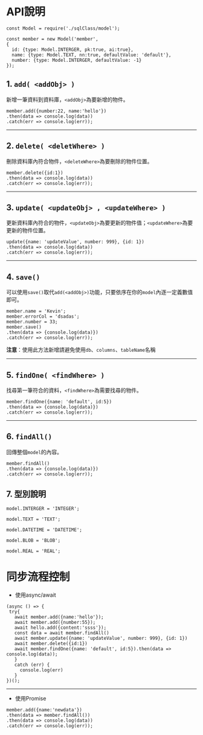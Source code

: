 # API說明
```
const Model = require('./sqlClass/model');

const member = new Model('member',
{
  id: {type: Model.INTERGER, pk:true, ai:true},
  name: {type: Model.TEXT, nn:true, defaultValue: 'default'},
  number: {type: Model.INTERGER, defaultValue: -1}
});
```
## 1. ```add( <addObj> )```
新增一筆資料到資料庫，```<addObj>```為要新增的物件。
```
member.add({number:22, name:'hello'})
.then(data => console.log(data))
.catch(err => console.log(err));
```


-----


## 2. ```delete( <deletWhere> )```
刪除資料庫內符合物件，```<deleteWhere>```為要刪除的物件位置。
```
member.delete({id:1})
.then(data => console.log(data))
.catch(err => console.log(err));
```


-----


## 3. ```update( <updateObj> , <updateWhere> )```
更新資料庫內符合的物件，```<updateObj>```為要更新的物件值；```<updateWhere>```為要更新的物件位置。
```
update({name: 'updateValue', number: 999}, {id: 1})
.then(data => console.log(data))
.catch(err => console.log(err));
```


-----


## 4. ```save()```
可以使用```save()```取代```add(<addObj>)```功能，只要依序在你的```model```內逐一定義數值即可。
```
member.name = 'Kevin';
member.errorCol = 'dsadas';
member.number = 33;
member.save()
.then(data => {console.log(data)})
.catch(err => console.log(err));
```
**注意**：使用此方法新增請避免使用```db```、```columns```、```tableName```名稱 


-----
## 5. ```findOne( <findWhere> )```
找尋第一筆符合的資料，```<findWhere>```為需要找尋的物件。
```
member.findOne({name: 'default', id:5})
.then(data => {console.log(data)})
.catch(err => console.log(err));
```

-----

## 6. ```findAll()```
回傳整個```model```的內容。
```
member.findAll()
.then(data => {console.log(data)})
.catch(err => console.log(err));
```
## 7. 型別說明
```
model.INTERGER = 'INTEGER';

model.TEXT = 'TEXT';

model.DATETIME = 'DATETIME';

model.BLOB = 'BLOB';

model.REAL = 'REAL';
```

# 同步流程控制
 - 使用async/await
 ```
 (async () => {
  try{
    await member.add({name:'hello'});
    await member.add({number:55});
    await hello.add({content:'ssss'});
    const data = await member.findAll()
    await member.update({name: 'updateValue', number: 999}, {id: 1})
    await member.delete({id:1})
    await member.findOne({name: 'default', id:5}).then(data => console.log(data));
    }
    catch (err) {
      console.log(err)
    }
})();
 ```
 -----

- 使用Promise
```
member.add({name:'newdata'})
.then(data => member.findAll())
.then(data => console.log(data))
.catch(err => console.log(err));
```

